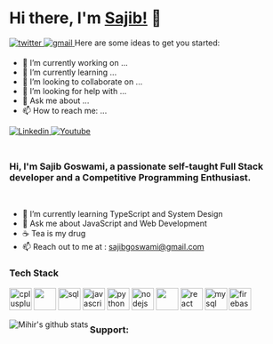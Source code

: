 # Hi there, I'm [Sajib!](https://github.com/sajibgoswami11) 👋
<a href="https://twitter.com/" target="_blank">
<img src=https://img.shields.io/badge/twitter-%2300acee.svg?&style=for-the-badge&logo=twitter&logoColor=white alt=twitter style="margin-bottom: 5px;" />
</a> 
<a href="mailto:sajibgoswami@gmail.com?hl=en" target="_blank">
<img src=https://img.shields.io/badge/gmail-%23DC493C.svg?&style=for-the-badge&logo=gmail&logoColor=white alt=gmail style="margin-bottom: 5px;" />
</a>
Here are some ideas to get you started:

- 🔭 I’m currently working on ...
- 🌱 I’m currently learning ...
- 👯 I’m looking to collaborate on ...
- 🤔 I’m looking for help with ...
- 💬 Ask me about ...
- 📫 How to reach me: ...
<a href="https://www.linkedin.com/in/sajib-goswami-58170b86/" target="_blank">
<img src=https://img.shields.io/badge/linkedin-%231E77B5.svg?&style=for-the-badge&logo=linkedin&logoColor=white alt=Linkedin style="margin-bottom: 5px;" />
</a>
  <a href="https://www.youtube.com/channel/UCi72PCwU2h9h_AXRoLMZsLQ?sub_confirmation=1"><img alt="Youtube" title="Youtube" src="https://img.shields.io/badge/-YouTube-red?style=for-the-badge&logo=youtube&logoColor=white"/></a>


<br />
<br />

<h3>Hi, I'm Sajib Goswami, a passionate self-taught <strong>Full Stack developer</strong> and a <strong>Competitive Programming Enthusiast</strong>.</h3>

<br/>


 
- 🌱 I’m currently learning TypeScript and System Design
- 🤔 Ask me about JavaScript and Web Development
- ☕ Tea  is my drug
- :mailbox: Reach out to me at : sajibgoswami@gmail.com<br/>

<h3>Tech Stack</h3>
<p align="left">
 <img src="https://img.icons8.com/color/48/000000/c-plus-plus-logo.png"  alt="cplusplus" width="40" height="40"/> 
  <img src="https://img.icons8.com/color/48/000000/C-sharp.png"  width="40" height="40"/>
  <img src="https://img.icons8.com/color/48/000000/sql.png" alt="sql" width="40" height="40"/> 
  <img src="https://img.icons8.com/color/48/000000/javascript.png" alt="javascript" width="40" height="40"/>
  <img src="https://img.icons8.com/ultraviolet/40/000000/react.png" alt="python" width="40" height="40"/> 
 <img src="https://img.icons8.com/color/48/000000/nodejs.png" width="40" height="40" alt="nodejs" /> 
  <img src="https://img.icons8.com/color/48/000000/mongodb.png" width="40" height="40" />
  <img src="https://img.icons8.com/color/40/000000/python.png" alt="react" width="40" height="40"/> 
  <img src="https://img.icons8.com/ios/50/000000/mysql-logo.png" alt="mysql" width="40" height="40"/> 
 <img src="https://img.icons8.com/color/48/000000/firebase.png" alt="firebase" width="40" height="40"/>

 </p>
<p align = 'center'> 
<a href="https://github.com/sajibgoswami11/sajibgoswami11">
  <img align="left" src="https://github-readme-stats.anuraghazra1.vercel.app/api?username=sajibgoswami11&count_private=true&theme=radical" alt="Mihir's github stats" />
</a>
  <h3 align="left">Support:</h3>
